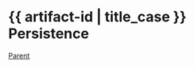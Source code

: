 {{ artifact-id | title_case }} Persistence
==================================

[Parent](../README.md)
